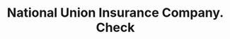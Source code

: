 ---
doi: 10.7916/D8GM9K75
date_other: '1901'
date_other_textual: '1901'
form: printed ephemera
genre:
- Checks (bank checks)
name:
- National Union Insurance Company
object_in_context_url: https://biggert.cul.columbia.edu/items/view/ave_biggert_00101
subject_hierarchical_geographic:
- Washington, District of Columbia, United States
subject_name:
- National Union Insurance Company
title: National Union Insurance Company. Check
sort_title: National Union Insurance Company. Check
call_number: ave_biggert_00101
coordinates:
- 38.90472222222222,-77.01638888888888
pid: ave_biggert_00101
identifiers: ave_biggert_00101
thumbnail: https://derivativo-3.library.columbia.edu/iiif/2/ldpd:342808/full/!256,256/0/native.jpg
permalink: /biggert/ave_biggert_00101/
layout: iiif-image-page
---